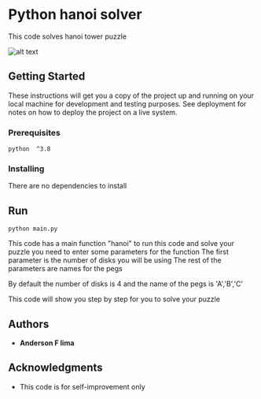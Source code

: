 # Python hanoi solver

This code solves hanoi tower puzzle


![alt text](https://slideplayer.com/slide/10563993/36/images/1/Tower+of+Hanoi+Tower+of+Hanoi+is+a+mathematical+puzzle+invented+by+a+French+Mathematician+Edouard+Lucas+in.jpg)

## Getting Started

These instructions will get you a copy of the project up and running on your local machine for development and testing purposes. See deployment for notes on how to deploy the project on a live system.

### Prerequisites

```
python  ^3.8

```

### Installing

There are no dependencies to install

## Run

```
python main.py
```

This code has a main function "hanoi" to run this code and solve your puzzle you need to enter some parameters for the function
The first parameter is the number of disks you will be using
The rest of the parameters are names for the pegs

By default the number of disks is 4 and the name of the pegs is 'A','B','C'

This code will show you step by step for you to solve your puzzle

## Authors

* **Anderson F lima**

## Acknowledgments

* This code is for self-improvement only

